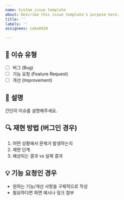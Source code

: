 ```yaml
---
name: Custom issue template
about: Describe this issue template's purpose here.
title: ''
labels: ''
assignees: cake0420

---
```


## 📌 이슈 유형
- [ ] 버그 (Bug)
- [ ] 기능 요청 (Feature Request)
- [ ] 개선 (Improvement)

## 📝 설명
간단히 이슈를 설명해주세요.

## 🔍 재현 방법 (버그인 경우)
1. 어떤 상황에서 문제가 발생하는지
2. 재현 단계
3. 예상되는 결과 vs 실제 결과

## 💡 기능 요청인 경우
- 원하는 기능/개선 사항을 구체적으로 작성
- 필요하다면 화면 예시나 링크 첨부
